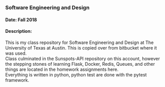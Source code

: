 ### Software Engineering and Design
#### Date: Fall 2018
#### Description:
This is my class repository for Software Engineering and Design at The University of Texas at Austin. This is copied over from bitbucket where it was used.  
Class culminated in the Sunspots-API repository on this account, however the stepping stones of learning Flask, Docker, Redis, Queues, and other things are located in the homework assignments here.  
Everything is written in python, python test are done with the pytest framework.
